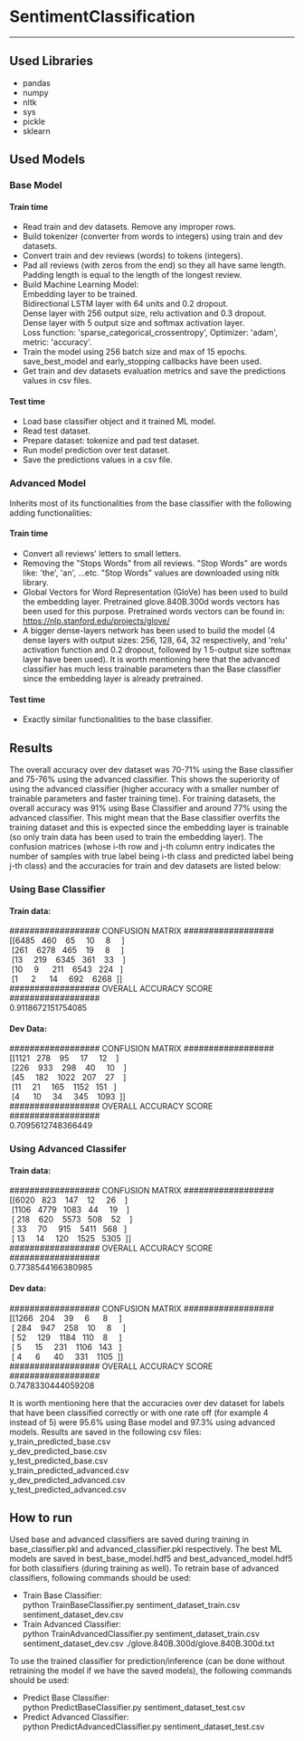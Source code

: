 # SentimentClassification
--------------------------


## Used Libraries
- pandas
- numpy
- nltk
- sys
- pickle
- sklearn

## Used Models  
### Base Model  
#### Train time  
- Read train and dev datasets. Remove any improper rows.  
- Build tokenizer (converter from words to integers) using train and dev datasets.  
- Convert train and dev reviews (words) to tokens (integers).  
- Pad all reviews (with zeros from the end) so they all have same length. Padding length is equal to the length of the longest review.  
- Build Machine Learning Model:  
  Embedding layer to be trained.  
  Bidirectional LSTM layer with 64 units and 0.2 dropout.  
  Dense layer with 256 output size, relu activation and 0.3 dropout.  
  Dense layer with 5 output size and softmax activation layer.  
  Loss function: 'sparse_categorical_crossentropy', Optimizer: 'adam', metric: 'accuracy'.
- Train the model using 256 batch size and max of 15 epochs. save_best_model and early_stopping callbacks have been used.  
- Get train and dev datasets evaluation metrics and save the predictions values in csv files.
#### Test time  
- Load base classifier object and it trained ML model.
- Read test dataset.
- Prepare dataset: tokenize and pad test dataset.
- Run model prediction over test dataset.
- Save the predictions values in a csv file.
### Advanced Model  
Inherits most of its functionalities from the base classifier with the following adding functionalities:
#### Train time  
- Convert all reviews' letters to small letters.
- Removing the "Stops Words" from all reviews. "Stop Words" are words like: 'the', 'an', ...etc. "Stop Words" values are downloaded using nltk library.
- Global Vectors for Word Representation (GloVe) has been used to build the embedding layer. Pretrained glove.840B.300d words vectors has been used for this purpose. Pretrained words vectors can be found in: https://nlp.stanford.edu/projects/glove/
- A bigger dense-layers network has been used to build the model (4 dense layers with output sizes: 256, 128, 64, 32 respectively, and 'relu' activation function and 0.2 dropout, followed by 1 5-output size softmax layer have been used). It is worth mentioning here that the advanced classifier has much less trainable parameters than the Base classifier since the embedding layer is already pretrained. 
#### Test time  
- Exactly similar functionalities to the base classifier.

## Results  
The overall accuracy over dev dataset was 70-71% using the Base classifier and 75-76% using the advanced classifier. This shows the superiority of using the advanced classifier (higher accuracy with a smaller number of trainable parameters and faster training time). For training datasets, the overall accuracy was 91% using Base Classifier and around 77% using the advanced classifier. This might mean that the Base classifier overfits the training dataset and this is expected since the embedding layer is trainable (so only train data has been used to train the embedding layer). The confusion matrices (whose i-th row and j-th column entry indicates the number of samples with true label being i-th class and predicted label being j-th class) and the accuracies for train and dev datasets are listed below:
### Using Base Classifier
#### Train data:
################## CONFUSION MATRIX ##################  
[[6485&nbsp;&nbsp;  460&nbsp;&nbsp;&nbsp;   65&nbsp;&nbsp;&nbsp;&nbsp;   10&nbsp;&nbsp;&nbsp;&nbsp;    8&nbsp;&nbsp;&nbsp;&nbsp;&nbsp;]  
&nbsp;[261&nbsp;&nbsp;&nbsp; 6278&nbsp;&nbsp;  465&nbsp;&nbsp;&nbsp;   19&nbsp;&nbsp;&nbsp;&nbsp;    8&nbsp;&nbsp;&nbsp;&nbsp;&nbsp;]  
&nbsp;[13&nbsp;&nbsp;&nbsp;&nbsp;  219&nbsp;&nbsp;&nbsp; 6345&nbsp;&nbsp;  361&nbsp;&nbsp;&nbsp;   33&nbsp;&nbsp;&nbsp;&nbsp;]  
&nbsp;[10&nbsp;&nbsp;&nbsp;&nbsp;    9&nbsp;&nbsp;&nbsp;&nbsp;&nbsp;  211&nbsp;&nbsp;&nbsp; 6543&nbsp;&nbsp;  224&nbsp;&nbsp;&nbsp;]  
&nbsp;[1&nbsp;&nbsp;&nbsp;&nbsp;&nbsp;    2&nbsp;&nbsp;&nbsp;&nbsp;&nbsp;   14&nbsp;&nbsp;&nbsp;&nbsp;  692&nbsp;&nbsp;&nbsp; 6268&nbsp;&nbsp;]]  
################## OVERALL ACCURACY SCORE ##################  
0.9118672151754085  
#### Dev Data:  
################## CONFUSION MATRIX ##################  
[[1121&nbsp;&nbsp;  278&nbsp;&nbsp;&nbsp;   95&nbsp;&nbsp;&nbsp;&nbsp;    17&nbsp;&nbsp;&nbsp;&nbsp;    12&nbsp;&nbsp;&nbsp;&nbsp;]  
&nbsp;[226&nbsp;&nbsp;&nbsp;   933&nbsp;&nbsp;&nbsp;   298&nbsp;&nbsp;&nbsp;   40&nbsp;&nbsp;&nbsp;&nbsp;    10&nbsp;&nbsp;&nbsp;&nbsp;]  
&nbsp;[45&nbsp;&nbsp;&nbsp;&nbsp;   	182&nbsp;&nbsp;&nbsp;   1022&nbsp;&nbsp;  207&nbsp;&nbsp;&nbsp;   27&nbsp;&nbsp;&nbsp;&nbsp;]  
&nbsp;[11&nbsp;&nbsp;&nbsp;&nbsp;    21&nbsp;&nbsp;&nbsp;&nbsp;    165&nbsp;&nbsp;&nbsp;   1152&nbsp;&nbsp;  151&nbsp;&nbsp;&nbsp;]  
&nbsp;[4&nbsp;&nbsp;&nbsp;&nbsp;&nbsp;     10&nbsp;&nbsp;&nbsp;&nbsp;    34&nbsp;&nbsp;&nbsp;&nbsp;    345&nbsp;&nbsp;&nbsp;   1093&nbsp;&nbsp;]]  
################## OVERALL ACCURACY SCORE ##################  
0.7095612748366449  
### Using Advanced Classifer
#### Train data:
################## CONFUSION MATRIX ##################  
[[6020&nbsp;&nbsp;  823&nbsp;&nbsp;&nbsp;  147&nbsp;&nbsp;&nbsp;   12&nbsp;&nbsp;&nbsp;&nbsp;   26&nbsp;&nbsp;&nbsp;&nbsp;]  
&nbsp;[1106&nbsp;&nbsp; 4779&nbsp;&nbsp; 1083&nbsp;&nbsp;   44&nbsp;&nbsp;&nbsp;&nbsp;   19&nbsp;&nbsp;&nbsp;&nbsp;]  
&nbsp;[ 218&nbsp;&nbsp;&nbsp;  620&nbsp;&nbsp;&nbsp; 5573&nbsp;&nbsp;  508&nbsp;&nbsp;&nbsp;   52&nbsp;&nbsp;&nbsp;&nbsp;]  
&nbsp;[  33&nbsp;&nbsp;&nbsp;&nbsp;   70&nbsp;&nbsp;&nbsp;&nbsp;  915&nbsp;&nbsp;&nbsp; 5411&nbsp;&nbsp;  568&nbsp;&nbsp;&nbsp;]  
&nbsp;[  13&nbsp;&nbsp;&nbsp;&nbsp;   14&nbsp;&nbsp;&nbsp;&nbsp;  120&nbsp;&nbsp;&nbsp; 1525&nbsp;&nbsp; 5305&nbsp;&nbsp;]]  
################## OVERALL ACCURACY SCORE ##################  
0.7738544166380985  
#### Dev data:
################## CONFUSION MATRIX ##################  
[[1266&nbsp;&nbsp;  204&nbsp;&nbsp;&nbsp;   39&nbsp;&nbsp;&nbsp;&nbsp;    6&nbsp;&nbsp;&nbsp;&nbsp;&nbsp;    8&nbsp;&nbsp;&nbsp;&nbsp;&nbsp;]  
&nbsp;[ 284&nbsp;&nbsp;&nbsp;  947&nbsp;&nbsp;&nbsp;  258&nbsp;&nbsp;&nbsp;   10&nbsp;&nbsp;&nbsp;&nbsp;    8&nbsp;&nbsp;&nbsp;&nbsp;&nbsp;]  
&nbsp;[  52&nbsp;&nbsp;&nbsp;&nbsp;  129&nbsp;&nbsp;&nbsp; 1184&nbsp;&nbsp;  110&nbsp;&nbsp;&nbsp;    8&nbsp;&nbsp;&nbsp;&nbsp;&nbsp;]  
&nbsp;[   5&nbsp;&nbsp;&nbsp;&nbsp;&nbsp;   15&nbsp;&nbsp;&nbsp;&nbsp;  231&nbsp;&nbsp;&nbsp; 1106&nbsp;&nbsp;  143&nbsp;&nbsp;&nbsp;]  
&nbsp;[   4&nbsp;&nbsp;&nbsp;&nbsp;&nbsp;    6&nbsp;&nbsp;&nbsp;&nbsp;&nbsp;   40&nbsp;&nbsp;&nbsp;&nbsp;  331&nbsp;&nbsp;&nbsp; 1105&nbsp;&nbsp;]]  
################## OVERALL ACCURACY SCORE ##################  
0.7478330444059208  
  
It is worth mentioning here that the accuracies over dev dataset for labels that have been classified correctly or with one rate off (for example 4 instead of 5) were 95.6% using Base model and 97.3% using advanced models. Results are saved in the following csv files:  
y_train_predicted_base.csv  
y_dev_predicted_base.csv  
y_test_predicted_base.csv  
y_train_predicted_advanced.csv  
y_dev_predicted_advanced.csv  
y_test_predicted_advanced.csv

## How to run  
Used base and advanced classifiers are saved during training in base_classifier.pkl and advanced_classifier.pkl respectively. The best ML models are saved in best_base_model.hdf5 and best_advanced_model.hdf5 for both classifiers (during training as well). To retrain base of advanced classifiers, following commands should be used:  

- Train Base Classifier:  
python TrainBaseClassifier.py sentiment_dataset_train.csv sentiment_dataset_dev.csv  
- Train Advanced Classifier:  
python TrainAdvancedClassifier.py sentiment_dataset_train.csv sentiment_dataset_dev.csv ./glove.840B.300d/glove.840B.300d.txt  

To use the trained classifier for prediction/inference (can be done without retraining the model if we have the saved models), the following commands should be used:  
- Predict Base Classifier:  
python PredictBaseClassifier.py sentiment_dataset_test.csv   
- Predict Advanced Classifier:  
python PredictAdvancedClassifier.py sentiment_dataset_test.csv   



